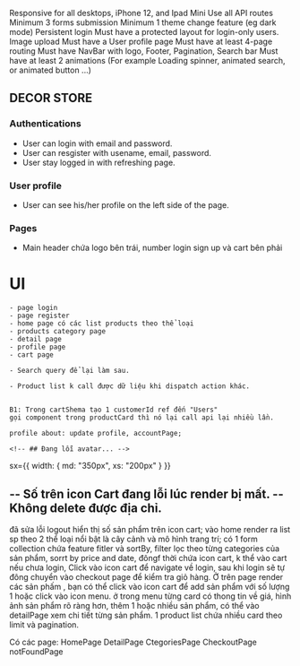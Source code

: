 Responsive for all desktops, iPhone 12, and Ipad Mini
Use all API routes
Minimum 3 forms submission
Minimum 1 theme change feature (eg dark mode)
Persistent login
Must have a protected layout for login-only users.
Image upload
Must have a User profile page
Must have at least 4-page routing
Must have NavBar with logo, Footer, Pagination, Search bar
Must have at least 2 animations (For example Loading spinner, animated search, or animated button ...)

## DECOR STORE

### Authentications

- User can login with email and password.
- User can resgister with usename, email, password.
- User stay logged in with refreshing page.

### User profile

- User can see his/her profile on the left side of the page.


### Pages
- Main header chứa logo bên trái, number login sign up và cart bên phải

# UI
    - page login
    - page register
    - home page có các list products theo thể loại
    - products category page
    - detail page
    - profile page
    - cart page

    - Search query để lại làm sau.

    - Product list k call được dữ liệu khi dispatch action khác.
    

    B1: Trong cartShema tạo 1 customerId ref đến "Users"
    gọi component trong productCard thì nó lại call api lại nhiều lần.

    profile about: update profile, accountPage;

    <!-- ## Đang lỗi avatar... -->

sx={{ width: { md: "350px", xs: "200px" } }}

-- Số trên icon Cart đang lỗi lúc render bị mất.
-- Không delete được địa chỉ.
-- 


đã sửa lỗi logout hiển thị số sản phẩm trên icon cart;
vào home render ra list sp theo 2 thể loại nổi bật là cây cảnh và mô hình trang trí;
có 1 form collection chứa feature fitler và sortBy, filter lọc theo từng categories của sản phẩm,
sorrt by price and date, đôngf thời chứa icon cart, k thể vào cart nếu chưa login, Click vào icon cart để navigate về login, sau khi login sẽ tự đông chuyển vào checkout page để kiểm tra giỏ hàng. Ở trên page render các sản phấm , bạn có thể click vào icon cart để add sản phẩm với số lượng 1 hoặc click vào icon menu.
ở trong menu từng card có thong tin về giá, hình ảnh sản phẩm rõ ràng hơn, thêm 1 hoặc nhiều sản phẩm, có thể vào detailPage xem chi tiết từng sản phẩm.
1 product list chứa nhiều card theo limit và pagination.

Có các page:
HomePage
DetailPage
CtegoriesPage
CheckoutPage
notFoundPage

